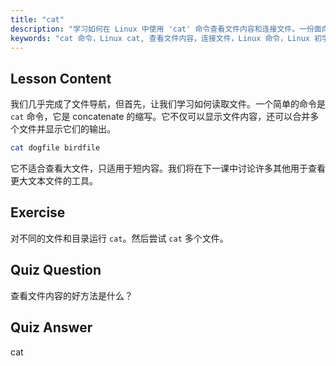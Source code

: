 ```yaml
---
title: "cat"
description: "学习如何在 Linux 中使用 'cat' 命令查看文件内容和连接文件。一份面向初学者的基本 Linux 命令指南。"
keywords: "cat 命令，Linux cat, 查看文件内容，连接文件，Linux 命令，Linux 初学者，Linux 教程，Linux 指南"
---
```


## Lesson Content

我们几乎完成了文件导航，但首先，让我们学习如何读取文件。一个简单的命令是 `cat` 命令，它是 concatenate 的缩写。它不仅可以显示文件内容，还可以合并多个文件并显示它们的输出。

```bash
cat dogfile birdfile
```

它不适合查看大文件，只适用于短内容。我们将在下一课中讨论许多其他用于查看更大文本文件的工具。

## Exercise

对不同的文件和目录运行 `cat`。然后尝试 `cat` 多个文件。

## Quiz Question

查看文件内容的好方法是什么？

## Quiz Answer

cat
